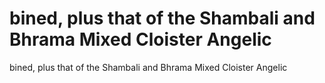# bined, plus that of the Shambali and Bhrama Mixed Cloister Angelic

bined, plus that of the Shambali and Bhrama Mixed Cloister Angelic